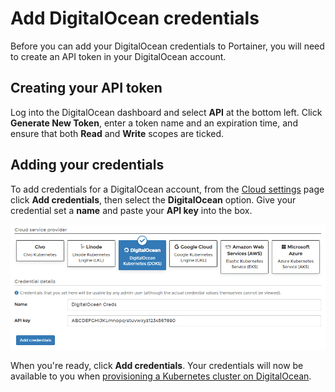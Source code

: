 # Add DigitalOcean credentials

Before you can add your DigitalOcean credentials to Portainer, you will need to create an API token in your DigitalOcean account.

## Creating your API token

Log into the DigitalOcean dashboard and select **API** at the bottom left. Click **Generate New Token**, enter a token name and an expiration time, and ensure that both **Read** and **Write** scopes are ticked.

## Adding your credentials

To add credentials for a DigitalOcean account, from the [Cloud settings](./) page click **Add credentials**, then select the **DigitalOcean** option. Give your credential set a **name** and paste your **API key** into the box.

![](../../../.gitbook/assets/2.14-settings-cloud-add-do.png)

When you're ready, click **Add credentials**. Your credentials will now be available to you when [provisioning a Kubernetes cluster on DigitalOcean](../../../start/install/agent/kaas/digitalocean.md).
